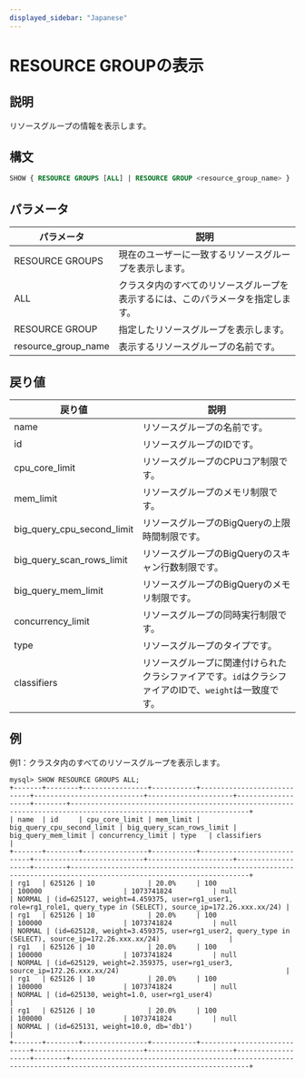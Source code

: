 ```yaml
---
displayed_sidebar: "Japanese"
---
```


# RESOURCE GROUPの表示

## 説明

リソースグループの情報を表示します。

## 構文

```SQL
SHOW { RESOURCE GROUPS [ALL] | RESOURCE GROUP <resource_group_name> }
```

## パラメータ

| **パラメータ**          | **説明**                                                     |
| ----------------------- | ------------------------------------------------------------ |
| RESOURCE GROUPS         | 現在のユーザーに一致するリソースグループを表示します。        |
| ALL                     | クラスタ内のすべてのリソースグループを表示するには、このパラメータを指定します。 |
| RESOURCE GROUP          | 指定したリソースグループを表示します。                       |
| resource_group_name     | 表示するリソースグループの名前です。                          |

## 戻り値

| **戻り値**                | **説明**                                                     |
| ------------------------- | ------------------------------------------------------------ |
| name                      | リソースグループの名前です。                                 |
| id                        | リソースグループのIDです。                                   |
| cpu_core_limit            | リソースグループのCPUコア制限です。                          |
| mem_limit                 | リソースグループのメモリ制限です。                            |
| big_query_cpu_second_limit| リソースグループのBigQueryの上限時間制限です。               |
| big_query_scan_rows_limit | リソースグループのBigQueryのスキャン行数制限です。           |
| big_query_mem_limit       | リソースグループのBigQueryのメモリ制限です。                 |
| concurrency_limit         | リソースグループの同時実行制限です。                         |
| type                      | リソースグループのタイプです。                               |
| classifiers               | リソースグループに関連付けられたクラシファイアです。`id`はクラシファイアのIDで、`weight`は一致度です。 |

## 例

例1：クラスタ内のすべてのリソースグループを表示します。

```Plain
mysql> SHOW RESOURCE GROUPS ALL;
+-------+--------+----------------+-----------+----------------------------+---------------------------+---------------------+-------------------+--------+------------------------------------------------------------------------------------------------------------------+
| name  | id     | cpu_core_limit | mem_limit | big_query_cpu_second_limit | big_query_scan_rows_limit | big_query_mem_limit | concurrency_limit | type   | classifiers                                                                                                      |
+-------+--------+----------------+-----------+----------------------------+---------------------------+---------------------+-------------------+--------+------------------------------------------------------------------------------------------------------------------+
| rg1   | 625126 | 10             | 20.0%     | 100                        | 100000                    | 1073741824          | null              | NORMAL | (id=625127, weight=4.459375, user=rg1_user1, role=rg1_role1, query_type in (SELECT), source_ip=172.26.xxx.xx/24) |
| rg1   | 625126 | 10             | 20.0%     | 100                        | 100000                    | 1073741824          | null              | NORMAL | (id=625128, weight=3.459375, user=rg1_user2, query_type in (SELECT), source_ip=172.26.xxx.xx/24)                 |
| rg1   | 625126 | 10             | 20.0%     | 100                        | 100000                    | 1073741824          | null              | NORMAL | (id=625129, weight=2.359375, user=rg1_user3, source_ip=172.26.xxx.xx/24)                                         |
| rg1   | 625126 | 10             | 20.0%     | 100                        | 100000                    | 1073741824          | null              | NORMAL | (id=625130, weight=1.0, user=rg1_user4)                                                                          |
| rg1   | 625126 | 10             | 20.0%     | 100                        | 100000                    | 1073741824          | null              | NORMAL | (id=625131, weight=10.0, db='db1')                                                                                |
+-------+--------+----------------+-----------+----------------------------+---------------------------+---------------------+-------------------+--------+------------------------------------------------------------------------------------------------------------------+
```
